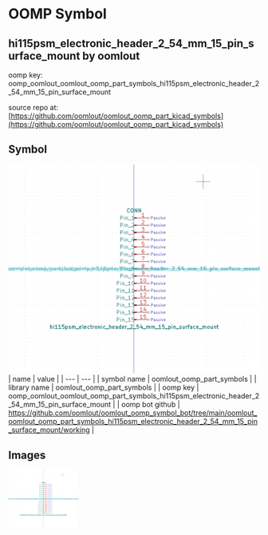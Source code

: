 # OOMP Symbol  
## hi115psm_electronic_header_2_54_mm_15_pin_surface_mount  by oomlout  
  
oomp key: oomp_oomlout_oomlout_oomp_part_symbols_hi115psm_electronic_header_2_54_mm_15_pin_surface_mount  
  
source repo at: [https://github.com/oomlout/oomlout_oomp_part_kicad_symbols](https://github.com/oomlout/oomlout_oomp_part_kicad_symbols)  
## Symbol  
  
[![working.png](working_600.png)](working.png)  
| name | value | 
| --- | --- | 
| symbol name | oomlout_oomp_part_symbols | 
| library name | oomlout_oomp_part_symbols | 
| oomp key | oomp_oomlout_oomlout_oomp_part_symbols_hi115psm_electronic_header_2_54_mm_15_pin_surface_mount | 
| oomp bot github | https://github.com/oomlout/oomlout_oomp_symbol_bot/tree/main/oomlout_oomlout_oomp_part_symbols_hi115psm_electronic_header_2_54_mm_15_pin_surface_mount/working | 
## Images  
  
[![working.png](working_140.png)](working.png)  
